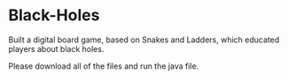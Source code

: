 # Black-Holes
 Built a digital board game, based on Snakes and Ladders, which educated players about black holes.
 
 Please download all of the files and run the java file.

